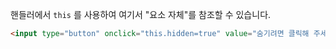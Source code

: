 핸들러에서 `this` 를 사용하여 여기서 "요소 자체"를 참조할 수 있습니다.

```html run height=50
<input type="button" onclick="this.hidden=true" value="숨기려면 클릭해 주세요.">
```

